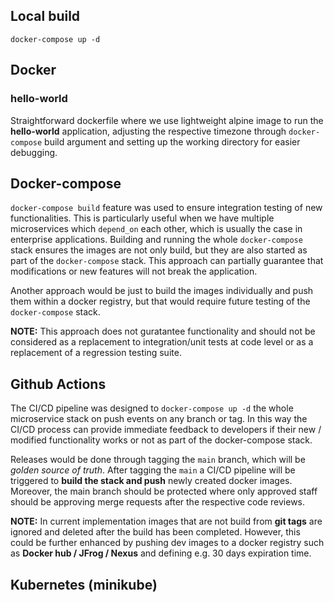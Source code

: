 ## Local build
```docker-compose up -d```

## Docker

### hello-world 
Straightforward dockerfile where we use lightweight alpine image to run the **hello-world** application, adjusting the respective timezone through ```docker-compose``` build argument and setting up the working directory for easier debugging.

## Docker-compose
```docker-compose build``` feature was used to ensure integration testing of new functionalities. This is particularly useful when we have multiple microservices which ```depend_on``` each other, which is usually the case in enterprise applications. Building and running the whole ```docker-compose``` stack ensures the images are not only build, but they are also started as part of the ```docker-compose``` stack. This approach can partially guarantee that modifications or new features will not break the application.

Another approach would be just to build the images individually and push them within a docker registry, but that would require future testing of the ```docker-compose``` stack.

**NOTE:** This approach does not guratantee functionality and should not be considered as a replacement to integration/unit tests at code level or as a replacement of a regression testing suite.

## Github Actions
The CI/CD pipeline was designed to ```docker-compose up -d``` the whole microservice stack on push events on any branch or tag. In this way the CI/CD process can provide immediate feedback to developers if their new / modified functionality works or not as part of the docker-compose stack.

Releases would be done through tagging the ```main``` branch, which will be *golden source of truth*. After tagging the ```main``` a CI/CD pipeline will be triggered to **build the stack and push** newly created docker images. Moreover, the main branch should be protected where only approved staff should be approving merge requests after the respective code reviews.

**NOTE:** In current implementation images that are not build from **git tags** are ignored and deleted after the build has been completed. However, this could be further enhanced by pushing dev images to a docker registry such as **Docker hub / JFrog / Nexus** and defining e.g. 30 days expiration time.

## Kubernetes (minikube)

